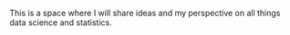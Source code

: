 This is a space where I will share ideas and my perspective on all things data science and statistics.
